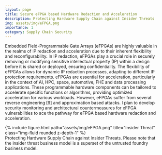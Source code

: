 ```yaml
---
layout: page
title: Secure eFPGA based Hardware Redaction and Acceleration 
description: Protecting Hardware Supply Chain against Insider Threats
img: assets/img/eFPGA.png
importance: 1
category: Supply Chain Security
---
```


Embedded Field-Programmable Gate Arrays (eFPGAs) are highly valuable in the realms of IP redaction and acceleration due to their inherent flexibility and reconfigurability. In IP redaction, eFPGAs play a crucial role in securely removing or modifying sensitive intellectual property (IP) within a design before it is shared or deployed, ensuring confidentiality. The flexibility of eFPGAs allows for dynamic IP redaction processes, adapting to different IP protection requirements. eFPGAs are essential for acceleration, particularly in the context of AI, HPC, space, automotive, FHE and data processing applications. These programmable hardware components can be tailored to accelerate specific functions or algorithms, providing optimized acceleration for various workloads. However, eFPGAs suffer from several reverse engineering [9] and approximation based attacks. I plan to develop security monitoring and architectural countermeasures for eFPGA vulnerabilities to ace the pathway for eFPGA based hardware redaction and acceleration.

<div class="row">
    <div class="col-sm mt-3 mt-md-0">
        {% include figure.html path="assets/img/eFPGA.png" title="Insider Threat" class="img-fluid rounded z-depth-1" %}
    </div>
</div>
<div class="caption">
    Protecting Hardware Supply Chain against Insider Threats. Please note that the insider threat business model is a superset of the untrusted foundry business model.
</div>
